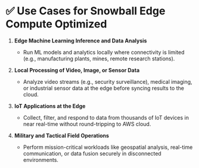 ﻿# ✅ **Use Cases for Snowball Edge Compute Optimized**

1. **Edge Machine Learning Inference and Data Analysis**  
   - Run ML models and analytics locally where connectivity is limited (e.g., manufacturing plants, mines, remote research stations).

2. **Local Processing of Video, Image, or Sensor Data**  
   - Analyze video streams (e.g., security surveillance), medical imaging, or industrial sensor data at the edge before syncing results to the cloud.

3. **IoT Applications at the Edge**  
   - Collect, filter, and respond to data from thousands of IoT devices in near real-time without round-tripping to AWS cloud.

4. **Military and Tactical Field Operations**  
   - Perform mission-critical workloads like geospatial analysis, real-time communication, or data fusion securely in disconnected environments.

